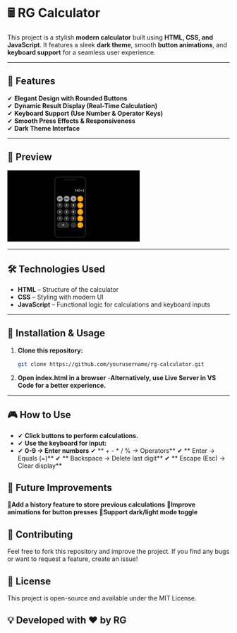 # 🖩 RG Calculator

This project is a stylish **modern calculator** built using **HTML, CSS, and JavaScript**. It features a sleek **dark theme**, smooth **button animations**, and **keyboard support** for a seamless user experience.

---

## 🚀 Features
✔ **Elegant Design with Rounded Buttons**  
✔ **Dynamic Result Display (Real-Time Calculation)**  
✔ **Keyboard Support (Use Number & Operator Keys)**  
✔ **Smooth Press Effects & Responsiveness**  
✔ **Dark Theme Interface**  

---

## 🎥 Preview  
<img src="screenshot.png" alt="RG Calculator Screenshot" width="300">

---

## 🛠️ Technologies Used
- **HTML** – Structure of the calculator  
- **CSS** – Styling with modern UI  
- **JavaScript** – Functional logic for calculations and keyboard inputs  

---

## 🔧 Installation & Usage
1. **Clone this repository:**
   ```bash
   git clone https://github.com/yourusername/rg-calculator.git
2. **Open index.html in a browser**
-**Alternatively, use Live Server in VS Code for a better experience.**

---
## 🎮 How to Use
- ✔ **Click buttons to perform calculations.**
- ✔ **Use the keyboard for input:**
- ✔ **0-9 → Enter numbers**
✔ ** + - * / % → Operators**
✔ ** Enter → Equals (=)**
✔ ** Backspace → Delete last digit**
✔ ** Escape (Esc) → Clear display**
## 📌 Future Improvements
🔹**Add a history feature to store previous calculations**
🔹**Improve animations for button presses**
🔹**Support dark/light mode toggle**

## 🤝 Contributing
Feel free to fork this repository and improve the project. If you find any bugs or want to request a feature, create an issue!

## 📄 License
This project is open-source and available under the MIT License.

## 💡 Developed with ❤️ by RG

